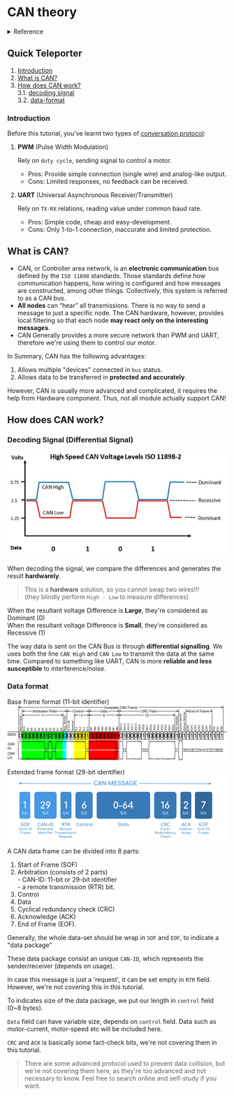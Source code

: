 # CAN theory

<details>

<summary>Reference</summary>

Version created by:
Dennis, Amber

Modified by:
Chalex, Brian

</details>

## Quick Teleporter

1. [Introduction](CAN-bus.md#introduction)
2. [What is CAN?](CAN-bus.md#what-is-can)
3. [How does CAN work?](CAN-bus.md#how-does-can-work)  
    3.1. [decoding signal](CAN-bus.md#decoding-signal-differential-signal)  
    3.2. [data-format](CAN-bus.md#data-format)  

### Introduction
Before this tutorial, you've learnt two types of <ins>conversation protocol</ins>:

1. **PWM** (Pulse Width Modulation)

    Rely on `duty cycle`, sending signal to control a motor.
    
    * Pros: Provide simple connection (single wire) and analog-like output.
    * Cons: Limited responses, no feedback can be received.
2. **UART** (Universal Asynchronous Receiver/Transmitter)

    Rely on `TX-RX` relations, reading value under common baud rate.

    * Pros: Simple code, cheap and easy-development.
    * Cons: Only 1-to-1 connection, inaccurate and limited protection.

## What is CAN?
* CAN, or Controller area network, is an **electronic communication** bus defined by the `ISO 11898` standards. Those standards define how communication happens, how wiring is configured and how messages are constructed, among other things. Collectively, this system is referred to as a CAN bus.
* **All nodes** can “hear” all transmissions. There is no way to send a message to just a specific node. The CAN hardware, however, provides local filtering so that each node **may react only on the interesting messages**.
* CAN Generally provides a more secure network than PWM and UART, therefore we're using them to control our motor.

In Summary, CAN has the following advantages:
1. Allows multiple "devices" connected in `bus` status.
2. Allows data to be transferred in **protected and accurately**.

However, CAN is usually more advanced and complicated, it requires the help from Hardware component. Thus, not all module actually support CAN!

## How does CAN work?

### Decoding Signal (Differential Signal)
![](image/Differential_signal.png)

When decoding the signal, we compare the differences and generates the result **hardwarely**.  
> This is a **hardware** solution, so you cannot swap two wires!!!  
(they blindly perform `High - Low` to measure differences)

When the resultant voltage Difference is **Large**, they're considered as Dominant (0)  
When the resultant voltage Difference is **Small**, they're considered as Recessive (1)

The way data is sent on the CAN Bus is through **differential signalling**. We uses both the line `CAN High` and `CAN Low` to transmit the data at the same time. Compared to something like UART, CAN is more **reliable and less susceptible** to interference/noise.

### Data format
Base frame format (11-bit identifier)  
![](image/CAN_bus_11bit.png)&#x20;

Extended frame format (29-bit identifier)  
![](image/CAN_bus_29bit.png)&#x20;

A CAN data frame can be divided into 8 parts:

1. Start of Frame (SOF)
2. Arbitration (consists of 2 parts)\
   \- CAN-ID: 11-bit or 29-bit identifier\
   \- a remote transmission (RTR) bit.
3. Control
4. Data
5. Cyclical redundancy check (CRC)
6. Acknowledge (ACK)
7. End of Frame (EOF).

Generally, the whole data-set should be wrap in `SOF` and `EOF`, to indicate a "data package"

These data package consist an unique `CAN-ID`, which represents the sender/receiver (depends on usage).

In case this message is just a 'request', it can be set empty in `RTR` field. However, we're not covering this in this tutorial.

To indicates size of the data package, we put our length in `control` field (0~8 bytes).

`Data` field can have variable size, depends on `control` field. Data such as motor-current, motor-speed etc will be included here.

`CRC` and `ACK` is basically some fact-check bits, we're not covering them in this tutorial.

> There are some advanced protocol used to prevent data collision, but we're not covering them here, as they're too advanced and not necessary to know. Feel free to search online and self-study if you want.
